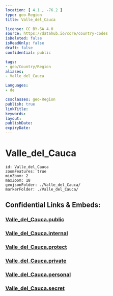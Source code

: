 ```yaml
---
location: [ 4.1 , -76.2 ] 
type: geo-Region
title: Valle_del_Cauca

license: CC BY-SA 4.0
source: https://datahub.io/core/country-codes
isDeleted: false
isReadOnly: false
draft: false
confidential: public

tags:
- geo/Country/Region
aliases:
- Valle_del_Cauca

Languages:
- de

cssclasses: geo-Region
publish: true
linkTitle: 
keywords: 
layout: 
publishDate: 
expiryDate: 
---
```


# Valle_del_Cauca

```leaflet
id: Valle_del_Cauca
zoomFeatures: true 
minZoom: 2 
maxZoom: 18
geojsonFolder: ./Valle_del_Cauca/
markerFolder: ./Valle_del_Cauca/
```


## Confidential Links & Embeds: 

### [Valle_del_Cauca.public](/_public/\Earth\Continent\America~South\Colombia\departments~ColombiaValle_del_Cauca.public.md) 

### [Valle_del_Cauca.internal](/_internal/\Earth\Continent\America~South\Colombia\departments~ColombiaValle_del_Cauca.internal.md) 

### [Valle_del_Cauca.protect](/_protect/\Earth\Continent\America~South\Colombia\departments~ColombiaValle_del_Cauca.protect.md) 

### [Valle_del_Cauca.private](/_private/\Earth\Continent\America~South\Colombia\departments~ColombiaValle_del_Cauca.private.md) 

### [Valle_del_Cauca.personal](/_personal/\Earth\Continent\America~South\Colombia\departments~ColombiaValle_del_Cauca.personal.md) 

### [Valle_del_Cauca.secret](/_secret/\Earth\Continent\America~South\Colombia\departments~ColombiaValle_del_Cauca.secret.md)

